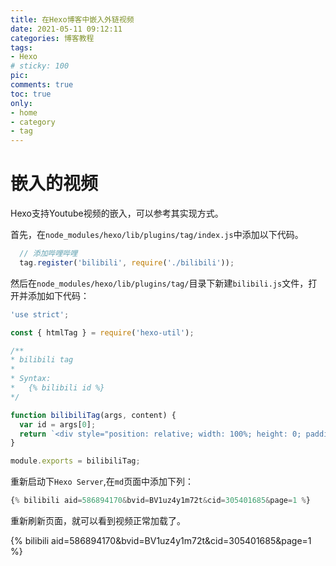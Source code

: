 ```yaml
---
title: 在Hexo博客中嵌入外链视频
date: 2021-05-11 09:12:11
categories: 博客教程
tags:
- Hexo
# sticky: 100
pic:
comments: true
toc: true
only:
- home
- category
- tag
---
```


# 嵌入的视频

Hexo支持Youtube视频的嵌入，可以参考其实现方式。

首先，在`node_modules/hexo/lib/plugins/tag/index.js`中添加以下代码。

```javascript
  // 添加哔哩哔哩
  tag.register('bilibili', require('./bilibili'));
```

然后在`node_modules/hexo/lib/plugins/tag/`目录下新建`bilibili.js`文件，打开并添加如下代码：

```javascript
'use strict';

const { htmlTag } = require('hexo-util');

/**
* bilibili tag
*
* Syntax:
*   {% bilibili id %}
*/

function bilibiliTag(args, content) {
  var id = args[0];
  return `<div style="position: relative; width: 100%; height: 0; padding-bottom: 75%;"><iframe src="//player.bilibili.com/player.html?${id}" scrolling="no" border="0" frameborder="no" framespacing="0" allowfullscreen="true" style="position: absolute; width: 100%; height: 100%; left: 0; top: 0;"> </iframe></div>`;
}

module.exports = bilibiliTag;

```

重新启动下`Hexo Server`,在`md`页面中添加下列：

```javascript
{% bilibili aid=586894170&bvid=BV1uz4y1m72t&cid=305401685&page=1 %}
```

重新刷新页面，就可以看到视频正常加载了。

{% bilibili aid=586894170&bvid=BV1uz4y1m72t&cid=305401685&page=1 %}